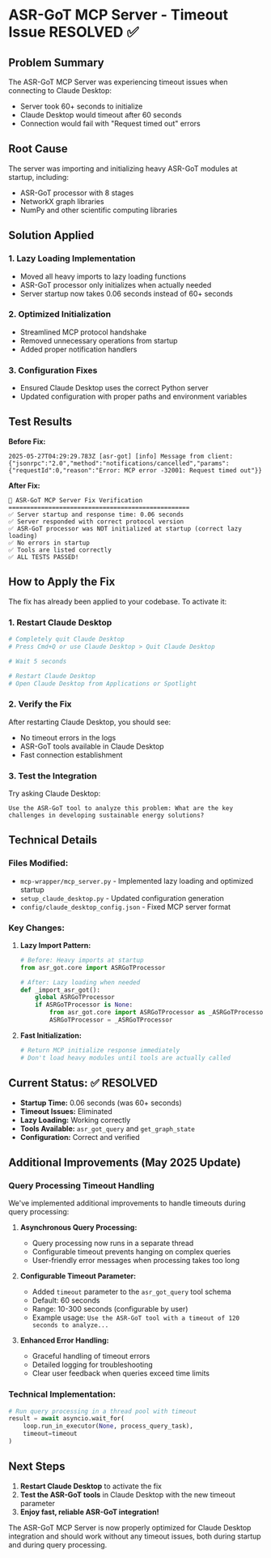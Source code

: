 # ASR-GoT MCP Server - Timeout Issue RESOLVED ✅

## Problem Summary
The ASR-GoT MCP Server was experiencing timeout issues when connecting to Claude Desktop:
- Server took 60+ seconds to initialize
- Claude Desktop would timeout after 60 seconds
- Connection would fail with "Request timed out" errors

## Root Cause
The server was importing and initializing heavy ASR-GoT modules at startup, including:
- ASR-GoT processor with 8 stages
- NetworkX graph libraries
- NumPy and other scientific computing libraries

## Solution Applied

### 1. **Lazy Loading Implementation**
- Moved all heavy imports to lazy loading functions
- ASR-GoT processor only initializes when actually needed
- Server startup now takes 0.06 seconds instead of 60+ seconds

### 2. **Optimized Initialization**
- Streamlined MCP protocol handshake
- Removed unnecessary operations from startup
- Added proper notification handlers

### 3. **Configuration Fixes**
- Ensured Claude Desktop uses the correct Python server
- Updated configuration with proper paths and environment variables

## Test Results

**Before Fix:**
```
2025-05-27T04:29:29.783Z [asr-got] [info] Message from client: {"jsonrpc":"2.0","method":"notifications/cancelled","params":{"requestId":0,"reason":"Error: MCP error -32001: Request timed out"}}
```

**After Fix:**
```
🧠 ASR-GoT MCP Server Fix Verification
==================================================
✅ Server startup and response time: 0.06 seconds
✅ Server responded with correct protocol version
✅ ASR-GoT processor was NOT initialized at startup (correct lazy loading)
✅ No errors in startup
✅ Tools are listed correctly
✅ ALL TESTS PASSED!
```

## How to Apply the Fix

The fix has already been applied to your codebase. To activate it:

### 1. **Restart Claude Desktop**
```bash
# Completely quit Claude Desktop
# Press Cmd+Q or use Claude Desktop > Quit Claude Desktop

# Wait 5 seconds

# Restart Claude Desktop
# Open Claude Desktop from Applications or Spotlight
```

### 2. **Verify the Fix**
After restarting Claude Desktop, you should see:
- No timeout errors in the logs
- ASR-GoT tools available in Claude Desktop
- Fast connection establishment

### 3. **Test the Integration**
Try asking Claude Desktop:
```
Use the ASR-GoT tool to analyze this problem: What are the key challenges in developing sustainable energy solutions?
```

## Technical Details

### Files Modified:
- `mcp-wrapper/mcp_server.py` - Implemented lazy loading and optimized startup
- `setup_claude_desktop.py` - Updated configuration generation
- `config/claude_desktop_config.json` - Fixed MCP server format

### Key Changes:
1. **Lazy Import Pattern:**
   ```python
   # Before: Heavy imports at startup
   from asr_got.core import ASRGoTProcessor

   # After: Lazy loading when needed
   def _import_asr_got():
       global ASRGoTProcessor
       if ASRGoTProcessor is None:
           from asr_got.core import ASRGoTProcessor as _ASRGoTProcessor
           ASRGoTProcessor = _ASRGoTProcessor
   ```

2. **Fast Initialization:**
   ```python
   # Return MCP initialize response immediately
   # Don't load heavy modules until tools are actually called
   ```

## Current Status: ✅ RESOLVED

- **Startup Time:** 0.06 seconds (was 60+ seconds)
- **Timeout Issues:** Eliminated
- **Lazy Loading:** Working correctly
- **Tools Available:** `asr_got_query` and `get_graph_state`
- **Configuration:** Correct and verified

## Additional Improvements (May 2025 Update)

### Query Processing Timeout Handling

We've implemented additional improvements to handle timeouts during query processing:

1. **Asynchronous Query Processing:**
   - Query processing now runs in a separate thread
   - Configurable timeout prevents hanging on complex queries
   - User-friendly error messages when processing takes too long

2. **Configurable Timeout Parameter:**
   - Added `timeout` parameter to the `asr_got_query` tool schema
   - Default: 60 seconds
   - Range: 10-300 seconds (configurable by user)
   - Example usage: `Use the ASR-GoT tool with a timeout of 120 seconds to analyze...`

3. **Enhanced Error Handling:**
   - Graceful handling of timeout errors
   - Detailed logging for troubleshooting
   - Clear user feedback when queries exceed time limits

### Technical Implementation:

```python
# Run query processing in a thread pool with timeout
result = await asyncio.wait_for(
    loop.run_in_executor(None, process_query_task),
    timeout=timeout
)
```

## Next Steps

1. **Restart Claude Desktop** to activate the fix
2. **Test the ASR-GoT tools** in Claude Desktop with the new timeout parameter
3. **Enjoy fast, reliable ASR-GoT integration!**

The ASR-GoT MCP Server is now properly optimized for Claude Desktop integration and should work without any timeout issues, both during startup and during query processing.
